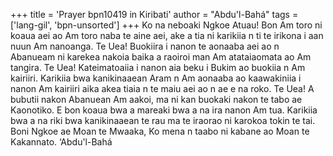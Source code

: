 +++
title = 'Prayer bpn10419 in Kiribati'
author = "Abdu'l-Bahá"
tags = ['lang-gil', 'bpn-unsorted']
+++
Ko na neboaki Ngkoe Atuau!  Bon Am toro ni koaua aei ao Am toro naba te aine aei, ake a tia ni karikiia n ti te irikona i aan nuun Am nanoanga.  Te Uea!  Buokiira i nanon te aonaaba aei ao n Abanueam ni karekea nakoia baika a raoiroi man Am atataiaomata ao Am tangira.  Te Uea!  Kateimatoaiia i nanon aia beku i Bukim ao buokiia n Am kairiiri.  Karikiia bwa kanikinaaean Aram n Am aonaaba ao kaawakiniia i nanon Am kairiiri aika akea tiaia n te maiu aei ao n ae e na roko.  Te Uea!  A bubutii nakon Abanuean Am aakoi, ma ni kan buokaki nakon te tabo ae Kaonotiko.  E bon koaua bwa a mareaki bwa a na ira nanon Am tua.  Karikiia bwa a na riki bwa kanikinaaean te rau ma te iraorao ni karokoa tokin te tai.
Boni Ngkoe ae Moan te Mwaaka, Ko mena n taabo ni kabane ao Moan te Kakannato.
‘Abdu'l-Bahá
